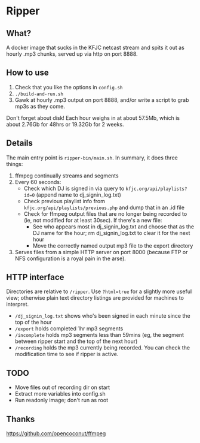 # Ripper

## What?
A docker image that sucks in the KFJC netcast stream and spits it out as hourly .mp3 chunks, served up via http on port 8888.

## How to use
1. Check that you like the options in `config.sh`
2. `./build-and-run.sh`
3. Gawk at hourly .mp3 output on port 8888, and/or write a script to grab mp3s as they come.

Don't forget about disk! Each hour weighs in at about 57.5Mb, which is about 2.76Gb for 48hrs or 19.32Gb for 2 weeks.

## Details
The main entry point is `ripper-bin/main.sh`. In summary, it does three things:
1. ffmpeg continually streams and segments
2. Every 60 seconds:
    - Check which DJ is signed in via query to `kfjc.org/api/playlists?id=0` (append name to dj_signin_log.txt)
    - Check previous playlist info from `kfjc.org/api/playlists/previous.php` and dump that in an .id file
    - Check for ffmpeg output files that are no longer being recorded to (ie, not modified for at least 30sec). If there's a new file:
      - See who appears most in dj_signin_log.txt and choose that as the DJ name for the hour; rm dj_signin_log.txt to clear it for the next hour
      - Move the correctly named output mp3 file to the export directory
3. Serves files from a simple HTTP server on port 8000 (because FTP or NFS configuration is a royal pain in the arse).

## HTTP interface
Directories are relative to `/ripper`. Use `?html=true` for a slightly more useful view; otherwise plain text directory listings are provided for machines to interpret.
 - `/dj_signin_log.txt` shows who's been signed in each minute since the top of the hour
 - `/export` holds completed 1hr mp3 segments
 - `/incomplete` holds mp3 segments less than 59mins (eg, the segment between ripper start and the top of the next hour)
 - `/recording` holds the mp3 currently being recorded. You can check the modification time to see if ripper is active.

## TODO
 - Move files out of recording dir on start
 - Extract more variables into config.sh
 - Run readonly image; don't run as root

## Thanks
https://github.com/opencoconut/ffmpeg
